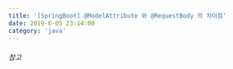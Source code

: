 ```yaml
---
title: '[SpringBoot] @ModelAttribute 와 @RequestBody 의 차이점'
date: 2019-6-05 23:14:00
category: 'java'
---
```


###### 참고
